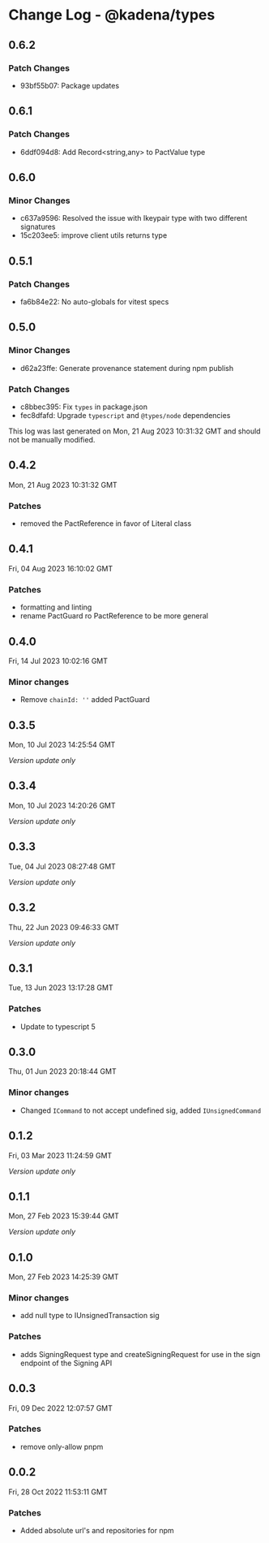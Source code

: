 # Change Log - @kadena/types

## 0.6.2

### Patch Changes

- 93bf55b07: Package updates

## 0.6.1

### Patch Changes

- 6ddf094d8: Add Record\<string,any> to PactValue type

## 0.6.0

### Minor Changes

- c637a9596: Resolved the issue with Ikeypair type with two different signatures
- 15c203ee5: improve client utils returns type

## 0.5.1

### Patch Changes

- fa6b84e22: No auto-globals for vitest specs

## 0.5.0

### Minor Changes

- d62a23ffe: Generate provenance statement during npm publish

### Patch Changes

- c8bbec395: Fix `types` in package.json
- fec8dfafd: Upgrade `typescript` and `@types/node` dependencies

This log was last generated on Mon, 21 Aug 2023 10:31:32 GMT and should not be
manually modified.

## 0.4.2

Mon, 21 Aug 2023 10:31:32 GMT

### Patches

- removed the PactReference in favor of Literal class

## 0.4.1

Fri, 04 Aug 2023 16:10:02 GMT

### Patches

- formatting and linting
- rename PactGuard ro PactReference to be more general

## 0.4.0

Fri, 14 Jul 2023 10:02:16 GMT

### Minor changes

- Remove `chainId: ''` added PactGuard

## 0.3.5

Mon, 10 Jul 2023 14:25:54 GMT

_Version update only_

## 0.3.4

Mon, 10 Jul 2023 14:20:26 GMT

_Version update only_

## 0.3.3

Tue, 04 Jul 2023 08:27:48 GMT

_Version update only_

## 0.3.2

Thu, 22 Jun 2023 09:46:33 GMT

_Version update only_

## 0.3.1

Tue, 13 Jun 2023 13:17:28 GMT

### Patches

- Update to typescript 5

## 0.3.0

Thu, 01 Jun 2023 20:18:44 GMT

### Minor changes

- Changed `ICommand` to not accept undefined sig, added `IUnsignedCommand`

## 0.1.2

Fri, 03 Mar 2023 11:24:59 GMT

_Version update only_

## 0.1.1

Mon, 27 Feb 2023 15:39:44 GMT

_Version update only_

## 0.1.0

Mon, 27 Feb 2023 14:25:39 GMT

### Minor changes

- add null type to IUnsignedTransaction sig

### Patches

- adds SigningRequest type and createSigningRequest for use in the sign endpoint
  of the Signing API

## 0.0.3

Fri, 09 Dec 2022 12:07:57 GMT

### Patches

- remove only-allow pnpm

## 0.0.2

Fri, 28 Oct 2022 11:53:11 GMT

### Patches

- Added absolute url's and repositories for npm
